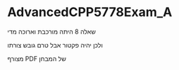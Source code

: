 # AdvancedCPP5778Exam_A
שאלה 8 היתה מורכבת וארוכה מדי

ולכן יהיה פקטור אבל טרם גובש צורתו

מצורף  PDF של המבחן 
